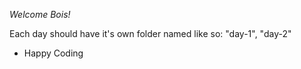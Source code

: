 *Welcome Bois!*

Each day should have it's own folder named like so: "day-1", "day-2"

- Happy Coding